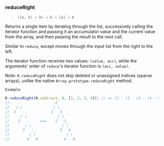 ### reduceRight

> `((a, b) → b) → b → [a] → b`

Returns a single item by iterating through the list, successively calling the iterator function and passing it an accumulator value and the current value from the array, and then passing the result to the next call.

Similar to `reduce`, except moves through the input list from the right to the left.

The iterator function receives two values: `(value, acc)`, while the arguments' order of `reduce`'s iterator function is `(acc, value)`.

Note: `R.reduceRight` does not skip deleted or unassigned indices (sparse arrays), unlike the native `Array.prototype.reduceRight` method.

`Example`

```js
R.reduceRight(R.subtract, 0, [1, 2, 3, 4]); // => (1 - (2 - (3 - (4 - 0)))) = -2
//    -               -2
//   / \              / \
//  1   -            1   3
//     / \              / \
//    2   -     ==>    2  -1
//       / \              / \
//      3   -            3   4
//         / \              / \
//        4   0            4   0
```
